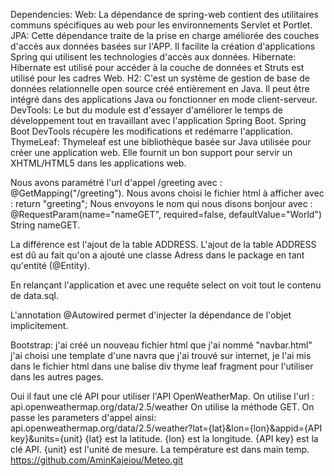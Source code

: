 Dependencies:
	Web: La dépendance de spring-web contient des utilitaires communs spécifiques au web pour les environnements Servlet et Portlet.
	JPA: Cette dépendance traite de la prise en charge améliorée des couches d'accès aux données basées sur l'APP. Il facilite la création d'applications Spring qui utilisent les technologies d'accès aux données.
	Hibernate: Hibernate est utilisé pour accéder à la couche de données et Struts est utilisé pour les cadres Web.
	H2: C'est un système de gestion de base de données relationnelle open source créé entièrement en Java. Il peut être intégré dans des applications Java ou fonctionner en mode client-serveur.
	DevTools: Le but du module est d'essayer d'améliorer le temps de développement tout en travaillant avec l'application Spring Boot. Spring Boot DevTools récupère les modifications et redémarre l'application.
	ThymeLeaf: Thymeleaf est une bibliothèque basée sur Java utilisée pour créer une application web. Elle fournit un bon support pour servir un XHTML/HTML5 dans les applications web.

Nous avons paramétré l'url d'appel /greeting avec : @GetMapping("/greeting").
Nous avons choisi le fichier html à afficher avec : return "greeting";
Nous envoyons le nom qui nous disons bonjour avec : @RequestParam(name="nameGET", required=false, defaultValue="World") String nameGET.

La différence est l'ajout de la table ADDRESS.
L'ajout de la table ADDRESS est dû au fait qu'on a ajouté une classe Adress dans le package en tant qu'entité (@Entity).

En relançant l'application et avec une requête select on voit tout le contenu de data.sql.

L'annotation @Autowired permet d'injecter la dépendance de l'objet implicitement. 

Bootstrap:
	j'ai créé un nouveau fichier html que j'ai nommé "navbar.html" j'ai choisi une template d'une navra que j'ai trouvé sur internet, je l'ai mis dans le fichier html dans une balise div thyme leaf fragment pour l'utiliser dans les autres pages.

Oui il faut une clé API pour utiliser l'API OpenWeatherMap.
On utilise l'url : api.openweathermap.org/data/2.5/weather
On utilise la méthode GET.
On passe les parameters d'appel ainsi: api.openweathermap.org/data/2.5/weather?lat={lat}&lon={lon}&appid={API key}&units={unit}
	{lat} est la latitude.
	{lon} est la longitude.
	{API key} est la clé API.
	{unit} est l'unité de mesure.
La température est dans main temp.
https://github.com/AminKajeiou/Meteo.git
